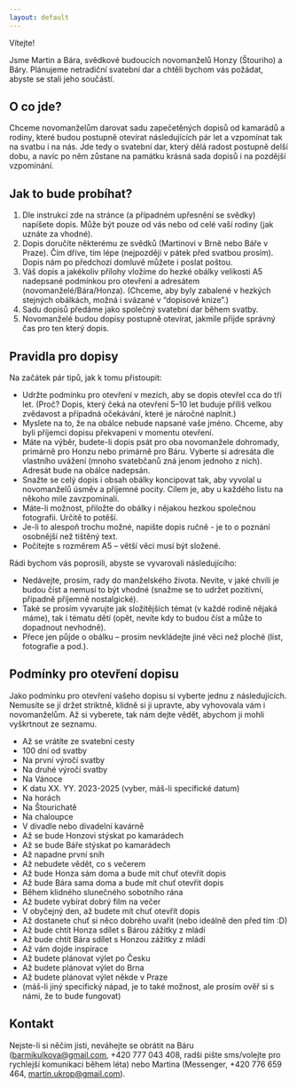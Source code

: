 ```yaml
---
layout: default
---
```


Vítejte!

Jsme Martin a Bára, svědkové budoucích novomanželů Honzy (Štouriho) a Báry. Plánujeme netradiční svatební dar a chtěli bychom vás požádat, abyste se stali jeho součástí.

## O co jde?

Chceme novomanželům darovat sadu zapečetěných dopisů od kamarádů a rodiny, které budou postupně otevírat následujících pár let a vzpomínat tak na svatbu i na nás. Jde tedy o svatební dar, který dělá radost postupně delší dobu, a navíc po něm zůstane na památku krásná sada dopisů i na pozdější vzpomínání.

## Jak to bude probíhat?

1. Dle instrukcí zde na stránce (a případném upřesnění se svědky) napíšete dopis. Může být pouze od vás nebo od celé vaší rodiny (jak uznáte za vhodné).
2. Dopis doručíte některému ze svědků (Martinovi v Brně nebo Báře v Praze). Čím dříve, tím lépe (nejpozději v pátek před svatbou prosím). Dopis nám po předchozí domluvě můžete i poslat poštou.
3. Váš dopis a jakékoliv přílohy vložíme do hezké obálky velikosti A5 nadepsané podmínkou pro otevření a adresátem (novomanželé/Bára/Honza). (Chceme, aby byly zabalené v hezkých stejných obálkách, možná i svázané v “dopisové knize”.)
4. Sadu dopisů předáme jako společný svatební dar během svatby.
5. Novomanželé budou dopisy postupně otevírat, jakmile přijde správný čas pro ten který dopis.

## Pravidla pro dopisy

Na začátek pár tipů, jak k tomu přistoupit:

* Udržte podmínku pro otevření v mezích, aby se dopis otevřel cca do tří let. (Proč? Dopis, který čeká na otevření 5–10 let buduje příliš velkou zvědavost a případná očekávání, které je náročné naplnit.)
* Myslete na to, že na obálce nebude napsané vaše jméno. Chceme, aby byli příjemci dopisu překvapeni v momentu otevření.
* Máte na výběr, budete-li dopis psát pro oba novomanžele dohromady, primárně pro Honzu nebo primárně pro Báru. Vyberte si adresáta dle vlastního uvážení (mnoho svatebčanů zná jenom jednoho z nich). Adresát bude na obálce nadepsán.
* Snažte se celý dopis i obsah obálky koncipovat tak, aby vyvolal u novomanželů úsměv a příjemné pocity. Cílem je, aby u každého listu na někoho mile zavzpomínali.
* Máte-li možnost, přiložte do obálky i nějakou hezkou společnou fotografii. Určitě to potěší.
* Je-li to alespoň trochu možné, napište dopis ručně - je to o poznání osobnější než tištěný text.
* Počítejte s rozměrem A5 – větší věci musí být složené.

Rádi bychom vás poprosili, abyste se vyvarovali následujícího:

* Nedávejte, prosím, rady do manželského života. Nevíte, v jaké chvíli je budou číst a nemusí to být vhodné (snažme se to udržet pozitivní, případně příjemně nostalgické).
* Také se prosím vyvarujte jak složitějších témat (v každé rodině nějaká máme), tak i tématu dětí (opět, nevíte kdy to budou číst a může to dopadnout nevhodně).
* Přece jen půjde o obálku – prosím nevkládejte jiné věci než ploché (list, fotografie a pod.).

## Podmínky pro otevření dopisu

Jako podmínku pro otevření vašeho dopisu si vyberte jednu z následujících. Nemusíte se jí držet striktně, klidně si ji upravte, aby vyhovovala vám i novomanželům. Až si vyberete, tak nám dejte vědět, abychom ji mohli vyškrtnout ze seznamu.

* Až se vrátíte ze svatební cesty
* 100 dní od svatby
* Na první výročí svatby
* Na druhé výročí svatby
* Na Vánoce
* K datu XX. YY. 2023-2025 (vyber, máš-li specifické datum)
* Na horách
* Na Štourichatě
* Na chaloupce
* V divadle nebo divadelní kavárně
* Až se bude Honzovi stýskat po kamarádech
* Až se bude Báře stýskat po kamarádech
* Až napadne první sníh
* Až nebudete vědět, co s večerem
* Až bude Honza sám doma a bude mít chuť otevřít dopis
* Až bude Bára sama doma a bude mít chuť otevřít dopis
* Během klidného slunečného sobotního rána
* Až budete vybírat dobrý film na večer
* V obyčejný den, až budete mít chuť otevřít dopis
* Až dostanete chuť si něco dobrého uvařit (nebo ideálně den před tím :D)
* Až bude chtít Honza sdílet s Bárou zážitky z mládí
* Až bude chtít Bára sdílet s Honzou zážitky z mládí
* Až vám dojde inspirace
* Až budete plánovat výlet po Česku
* Až budete plánovat výlet do Brna
* Až budete plánovat výlet někde v Praze
* (máš-li jiný specifický nápad, je to také možnost, ale prosím ověř si s námi, že to bude fungovat)

## Kontakt

Nejste-li si něčím jisti, neváhejte se obrátit na Báru (barmikulkova@gmail.com, +420 777 043 408, radši pište sms/volejte pro rychlejší komunikaci během léta) nebo Martina (Messenger, +420 776 659 464, martin.ukrop@gmail.com). 